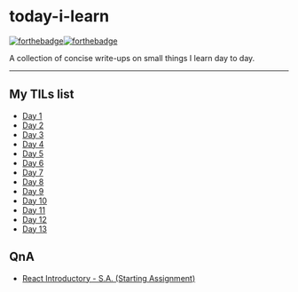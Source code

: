 # today-i-learn

[![forthebadge](https://forthebadge.com/images/badges/built-with-love.svg)](https://wajahatkarim.com)[![forthebadge](https://forthebadge.com/images/badges/makes-people-smile.svg)](https://wajahatkarim.com)

A collection of concise write-ups on small things I learn day to day.

---

## My TILs list

- [Day 1](list/day1.md)
- [Day 2](list/day2.md)
- [Day 3](list/day3.md)
- [Day 4](list/day4.md)
- [Day 5](list/day5.md)
- [Day 6](list/day6.md)
- [Day 7](list/day7.md)
- [Day 8](list/day8.md)
- [Day 9](list/day9.md)
- [Day 10](list/day10.md)
- [Day 11](list/day11.md)
- [Day 12](list/day12.md)
- [Day 13](list/day13.md)

## QnA

- [React Introductory - S.A. (Starting Assignment)](list/react.md)
